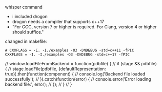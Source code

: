 whisper command

* i included drogon
* drogon needs a compiler that supports c++17
* "For GCC, version 7 or higher is required. For Clang, version 4 or higher should suffice."

changed in makefile:
```
# CXXFLAGS = -I. -I./examples -O3 -DNDEBUG -std=c++11 -fPIC
CXXFLAGS = -I. -I./examples -O3 -DNDEBUG -std=c++17 -fPIC

```

// window.loadFileFromBackend = function(pdbfile) {
          //   if (stage && pdbfile) {
          //     stage.loadFile(pdbfile, {defaultRepresentation: true}).then(function(component) {
          //       console.log('Backend file loaded successfully');
          //     }).catch(function(error) {
          //       console.error('Error loading backend file:', error);
          //     });
          //   }
          // }